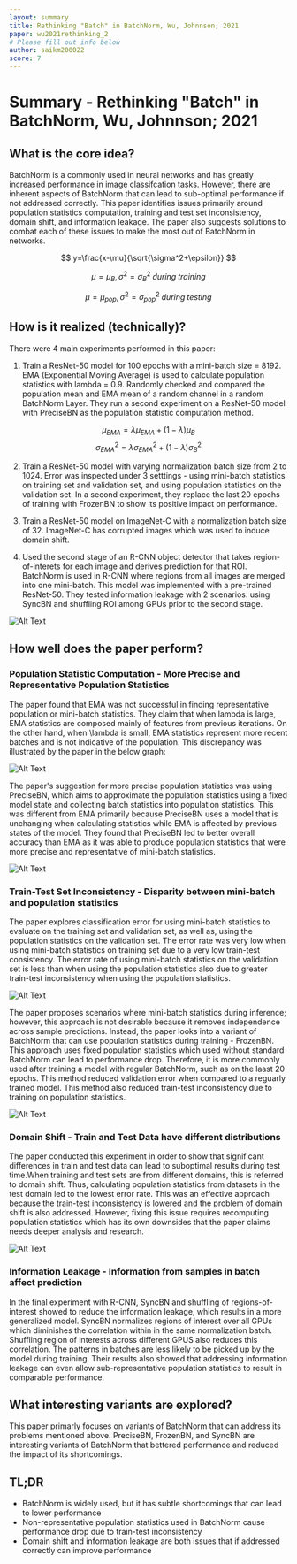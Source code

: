 ```yaml
---
layout: summary
title: Rethinking "Batch" in BatchNorm, Wu, Johnnson; 2021
paper: wu2021rethinking_2
# Please fill out info below
author: saikm200022
score: 7
---
```


# **Summary - Rethinking "Batch" in BatchNorm, Wu, Johnnson; 2021**

## What is the core idea?

BatchNorm is a commonly used in neural networks and has greatly increased performance in image classifcation tasks. However, there are inherent aspects of BatchNorm that can lead to sub-optimal performance if not addressed correctly. This paper identifies issues primarily around population statistics computation,  training and test set inconsistency, domain shift, and information leakage. The paper also suggests solutions to combat each of these issues to make the most out of BatchNorm in networks.

$$ y=\frac{x-\mu}{\sqrt{\sigma^2+\epsilon}} $$

$$ \mu = \mu_B, \sigma^2 = \sigma_B^2 \; during\;training $$

$$ \mu = \mu_{pop}, \sigma^2 = \sigma_{pop}^2\; during\;testing $$

## How is it realized (technically)?

There were 4 main experiments performed in this paper:

1. Train a ResNet-50 model for 100 epochs with a mini-batch size = 8192. EMA (Exponential Moving Average) is used to calculate population statistics with lambda = 0.9. Randomly checked and compared the population mean and EMA mean of a random channel in a random BatchNorm Layer. They run a second experiment on a ResNet-50 model with PreciseBN as the population statistic computation method. 


$$ \mu_{EMA} = \lambda\mu_{EMA} + (1 - \lambda)\mu_{B} $$
$$ \sigma_{EMA}^2 = \lambda\sigma_{EMA}^2 + (1 - \lambda)\sigma_{B}^2 $$


2. Train a ResNet-50 model with varying normalization batch size from 2 to 1024. Error was inspected under 3 setttings - using mini-batch statistics on training set and validation set, and using population statistics on the validation set. In a second experiment, they replace the last 20 epochs of training with FrozenBN to show its positive impact on performance.

3. Train a ResNet-50 model on ImageNet-C with a normalization batch size of 32. ImageNet-C has corrupted images which was used to induce domain shift. 

4. Used the second stage of an R-CNN object detector that takes region-of-interets for each image and derives prediction for that ROI. BatchNorm is used in R-CNN where regions from all images are merged into one mini-batch. This model was implemented with a pre-trained ResNet-50. They tested information leakage with 2 scenarios: using SyncBN and shuffling ROI among GPUs prior to the second stage. 

![Alt Text](wu2021_1g.png)

## How well does the paper perform?

### **Population Statistic Computation - More Precise and Representative Population Statistics**

The paper found that EMA was not successful in finding representative population or mini-batch statistics. They claim that when lambda is large, EMA statistics are composed mainly of features from previous iterations. On the other hand, when \lambda is small, EMA statistics represent more recent batches and is not indicative of the population. This discrepancy was illustrated by the paper in the below graph:

![Alt Text](wu2021_1a.PNG)

The paper's suggestion for more precise population statistics was using PreciseBN, which aims to approximate the population statistics using a fixed model state and collecting batch statistics into population statistics. This was different from EMA primarily because PreciseBN uses a model that is unchanging when calculating statistics while EMA is affected by previous states of the model. They found that PreciseBN led to better overall accuracy than EMA as it was able to produce population statistics that were more precise and representative of mini-batch statistics. 

![Alt Text](wu2021_1h.PNG)

### **Train-Test Set Inconsistency - Disparity between mini-batch and population statistics**

The paper explores classification error for using mini-batch statistics to evaluate on the training set and validation set, as well as, using the population statistics on the validation set. The error rate was very low when using mini-batch statistics on training set due to a very low train-test consistency. The error rate of using mini-batch statistics on the validation set is less than when using the population statistics also due to greater train-test inconsistency when using the population statistics.

![Alt Text](wu2021_1d.PNG)

The paper proposes scenarios where mini-batch statistics during inference; however, this approach is not desirable because it removes independence across sample predictions. Instead, the paper looks into a variant of BatchNorm that can use population statistics during training - FrozenBN. This approach uses fixed population statistics which used without standard BatchNorm can lead to performance drop. Therefore, it is more commonly used after training a model with regular BatchNorm, such as on the laast 20 epochs. This method reduced validation error when compared to a reguarly trained model. This method also reduced train-test inconsistency due to training on population statistics.

![Alt Text](wu2021_1i.PNG)

### **Domain Shift - Train and Test Data have different distributions**

The paper conducted this experiment in order to show that significant differences in train and test data can lead to suboptimal results during test time.When training and test sets are from different domains, this is referred to domain shift. Thus, calculating population statistics from datasets in the test domain led to the lowest error rate. This was an effective approach because the train-test inconsistency is lowered and the problem of domain shift is also addressed. However, fixing this issue requires recomputing population statistics which has its own downsides that the paper claims needs deeper analysis and research.

![Alt Text](wu2021_1e.PNG)

### **Information Leakage - Information from samples in batch affect prediction**

In the final experiment with R-CNN, SyncBN and shuffling of regions-of-interest showed to reduce the information leakage, which results in a more generalized model. SyncBN normalizes regions of interest over all GPUs which diminishes the correlation within in the same normalization batch. Shuffling region of interests across different GPUS also reduces this correlation. The patterns in batches are less likely to be picked up by the model during training. Their results also showed that addressing information leakage can even allow sub-representative population statistics to result in comparable performance.

## What interesting variants are explored?

This paper primarly focuses on variants of BatchNorm that can address its problems mentioned above. PreciseBN, FrozenBN, and SyncBN are interesting variants of BatchNorm that bettered performance and reduced the impact of its shortcomings. 

## TL;DR
* BatchNorm is widely used, but it has subtle shortcomings that can lead to lower performance
* Non-representative population statistics used in BatchNorm cause performance drop due to train-test inconsistency
* Domain shift and information leakage are both issues that if addressed correctly can improve performance
